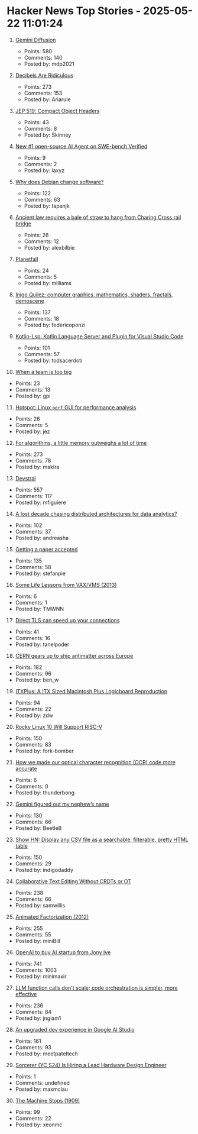 # Hacker News Top Stories - 2025-05-22 11:01:24

1. [Gemini Diffusion](https://simonwillison.net/2025/May/21/gemini-diffusion/)
   - Points: 580
   - Comments: 140
   - Posted by: mdp2021

2. [Decibels Are Ridiculous](https://lcamtuf.substack.com/p/decibels-are-ridiculous)
   - Points: 273
   - Comments: 153
   - Posted by: Ariarule

3. [JEP 519: Compact Object Headers](https://openjdk.org/jeps/519)
   - Points: 43
   - Comments: 8
   - Posted by: Skinney

4. [New #1 open-source AI Agent on SWE-bench Verified](https://refact.ai/blog/2025/open-source-sota-on-swe-bench-verified-refact-ai/)
   - Points: 9
   - Comments: 2
   - Posted by: laxyz

5. [Why does Debian change software?](https://blog.liw.fi/posts/2025/why-debian-changes/)
   - Points: 122
   - Comments: 63
   - Posted by: tapanjk

6. [Ancient law requires a bale of straw to hang from Charing Cross rail bridge](https://www.ianvisits.co.uk/articles/ancient-law-requires-a-bale-of-hay-to-hang-from-charing-cross-rail-bridge-81318/)
   - Points: 26
   - Comments: 12
   - Posted by: alexbilbie

7. [Planetfall](https://somethingaboutmaps.wordpress.com/2025/05/20/planetfall/)
   - Points: 24
   - Comments: 5
   - Posted by: milliams

8. [Inigo Quilez: computer graphics, mathematics, shaders, fractals, demoscene](https://iquilezles.org/articles/)
   - Points: 137
   - Comments: 18
   - Posted by: federicoponzi

9. [Kotlin-Lsp: Kotlin Language Server and Plugin for Visual Studio Code](https://github.com/Kotlin/kotlin-lsp)
   - Points: 101
   - Comments: 57
   - Posted by: todsacerdoti

10. [When a team is too big](https://blog.alexewerlof.com/p/when-a-team-is-too-big)
   - Points: 23
   - Comments: 13
   - Posted by: gpi

11. [Hotspot: Linux `perf` GUI for performance analysis](https://github.com/KDAB/hotspot)
   - Points: 26
   - Comments: 5
   - Posted by: jez

12. [For algorithms, a little memory outweighs a lot of time](https://www.quantamagazine.org/for-algorithms-a-little-memory-outweighs-a-lot-of-time-20250521/)
   - Points: 273
   - Comments: 78
   - Posted by: makira

13. [Devstral](https://mistral.ai/news/devstral)
   - Points: 557
   - Comments: 117
   - Posted by: mfiguiere

14. [A lost decade chasing distributed architectures for data analytics?](https://duckdb.org/2025/05/19/the-lost-decade-of-small-data.html)
   - Points: 102
   - Comments: 37
   - Posted by: andreasha

15. [Getting a paper accepted](https://maxwellforbes.com/posts/how-to-get-a-paper-accepted/)
   - Points: 135
   - Comments: 58
   - Posted by: stefanpie

16. [Some Life Lessons from VAX/VMS (2013)](https://davewentzel.com/content/some-life-lessons-from-vax-vms/)
   - Points: 6
   - Comments: 1
   - Posted by: TMWNN

17. [Direct TLS can speed up your connections](https://marc-bowes.com/postgres-direct-tls.html)
   - Points: 41
   - Comments: 16
   - Posted by: tanelpoder

18. [CERN gears up to ship antimatter across Europe](https://arstechnica.com/science/2025/05/cern-gears-up-to-ship-antimatter-across-europe/)
   - Points: 182
   - Comments: 96
   - Posted by: ben_w

19. [ITXPlus: A ITX Sized Macintosh Plus Logicboard Reproduction](https://68kmla.org/bb/index.php?threads/itxplus-a-itx-sized-macintosh-plus-logicboard-reproduction.49715/)
   - Points: 94
   - Comments: 22
   - Posted by: zdw

20. [Rocky Linux 10 Will Support RISC-V](https://rockylinux.org/news/rockylinux-support-for-riscv)
   - Points: 150
   - Comments: 83
   - Posted by: fork-bomber

21. [How we made our optical character recognition (OCR) code more accurate](https://pieces.app/blog/how-we-made-our-optical-character-recognition-ocr-code-more-accurate)
   - Points: 6
   - Comments: 0
   - Posted by: thunderbong

22. [Gemini figured out my nephew’s name](https://blog.nawaz.org/posts/2025/May/gemini-figured-out-my-nephews-name/)
   - Points: 130
   - Comments: 66
   - Posted by: BeetleB

23. [Show HN: Display any CSV file as a searchable, filterable, pretty HTML table](https://github.com/derekeder/csv-to-html-table)
   - Points: 150
   - Comments: 29
   - Posted by: indigodaddy

24. [Collaborative Text Editing Without CRDTs or OT](https://mattweidner.com/2025/05/21/text-without-crdts.html)
   - Points: 238
   - Comments: 66
   - Posted by: samwillis

25. [Animated Factorization (2012)](http://www.datapointed.net/visualizations/math/factorization/animated-diagrams/)
   - Points: 255
   - Comments: 55
   - Posted by: miniBill

26. [OpenAI to buy AI startup from Jony Ive](https://www.bloomberg.com/news/articles/2025-05-21/openai-to-buy-apple-veteran-jony-ive-s-ai-device-startup-in-6-5-billion-deal)
   - Points: 741
   - Comments: 1003
   - Posted by: minimaxir

27. [LLM function calls don't scale; code orchestration is simpler, more effective](https://jngiam.bearblog.dev/mcp-large-data/)
   - Points: 236
   - Comments: 84
   - Posted by: jngiam1

28. [An upgraded dev experience in Google AI Studio](https://developers.googleblog.com/en/google-ai-studio-native-code-generation-agentic-tools-upgrade/)
   - Points: 161
   - Comments: 93
   - Posted by: meetpateltech

29. [Sorcerer (YC S24) Is Hiring a Lead Hardware Design Engineer](https://jobs.ashbyhq.com/sorcerer/6beb70de-9956-49b7-8e28-f48ea39efac6)
   - Points: 1
   - Comments: undefined
   - Posted by: maxmclau

30. [The Machine Stops (1909)](https://standardebooks.org/ebooks/e-m-forster/short-fiction/text/the-machine-stops)
   - Points: 99
   - Comments: 22
   - Posted by: xeonmc

